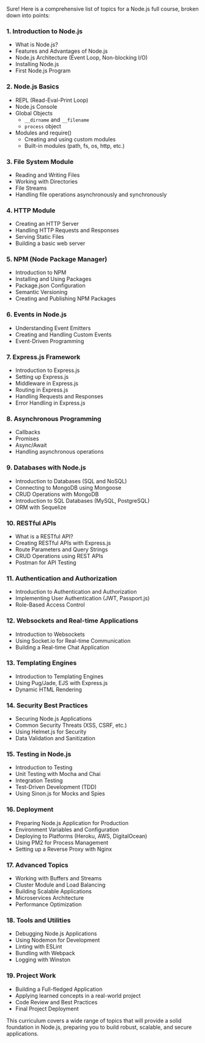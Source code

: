 Sure! Here is a comprehensive list of topics for a Node.js full course, broken down into points:

### 1. Introduction to Node.js
- What is Node.js?
- Features and Advantages of Node.js
- Node.js Architecture (Event Loop, Non-blocking I/O)
- Installing Node.js
- First Node.js Program

### 2. Node.js Basics
- REPL (Read-Eval-Print Loop)
- Node.js Console
- Global Objects
  - `__dirname` and `__filename`
  - `process` object
- Modules and require()
  - Creating and using custom modules
  - Built-in modules (path, fs, os, http, etc.)

### 3. File System Module
- Reading and Writing Files
- Working with Directories
- File Streams
- Handling file operations asynchronously and synchronously

### 4. HTTP Module
- Creating an HTTP Server
- Handling HTTP Requests and Responses
- Serving Static Files
- Building a basic web server

### 5. NPM (Node Package Manager)
- Introduction to NPM
- Installing and Using Packages
- Package.json Configuration
- Semantic Versioning
- Creating and Publishing NPM Packages

### 6. Events in Node.js
- Understanding Event Emitters
- Creating and Handling Custom Events
- Event-Driven Programming

### 7. Express.js Framework
- Introduction to Express.js
- Setting up Express.js
- Middleware in Express.js
- Routing in Express.js
- Handling Requests and Responses
- Error Handling in Express.js

### 8. Asynchronous Programming
- Callbacks
- Promises
- Async/Await
- Handling asynchronous operations

### 9. Databases with Node.js
- Introduction to Databases (SQL and NoSQL)
- Connecting to MongoDB using Mongoose
- CRUD Operations with MongoDB
- Introduction to SQL Databases (MySQL, PostgreSQL)
- ORM with Sequelize

### 10. RESTful APIs
- What is a RESTful API?
- Creating RESTful APIs with Express.js
- Route Parameters and Query Strings
- CRUD Operations using REST APIs
- Postman for API Testing

### 11. Authentication and Authorization
- Introduction to Authentication and Authorization
- Implementing User Authentication (JWT, Passport.js)
- Role-Based Access Control

### 12. Websockets and Real-time Applications
- Introduction to Websockets
- Using Socket.io for Real-time Communication
- Building a Real-time Chat Application

### 13. Templating Engines
- Introduction to Templating Engines
- Using Pug/Jade, EJS with Express.js
- Dynamic HTML Rendering

### 14. Security Best Practices
- Securing Node.js Applications
- Common Security Threats (XSS, CSRF, etc.)
- Using Helmet.js for Security
- Data Validation and Sanitization

### 15. Testing in Node.js
- Introduction to Testing
- Unit Testing with Mocha and Chai
- Integration Testing
- Test-Driven Development (TDD)
- Using Sinon.js for Mocks and Spies

### 16. Deployment
- Preparing Node.js Application for Production
- Environment Variables and Configuration
- Deploying to Platforms (Heroku, AWS, DigitalOcean)
- Using PM2 for Process Management
- Setting up a Reverse Proxy with Nginx

### 17. Advanced Topics
- Working with Buffers and Streams
- Cluster Module and Load Balancing
- Building Scalable Applications
- Microservices Architecture
- Performance Optimization

### 18. Tools and Utilities
- Debugging Node.js Applications
- Using Nodemon for Development
- Linting with ESLint
- Bundling with Webpack
- Logging with Winston

### 19. Project Work
- Building a Full-fledged Application
- Applying learned concepts in a real-world project
- Code Review and Best Practices
- Final Project Deployment

This curriculum covers a wide range of topics that will provide a solid foundation in Node.js, preparing you to build robust, scalable, and secure applications.